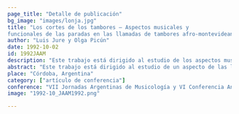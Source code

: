 ```yaml
---
page_title: "Detalle de publicación"
bg_image: "images/lonja.jpg" 
title: "Los cortes de los tambores – Aspectos musicales y
funcionales de las paradas en las llamadas de tambores afro-montevideanos"  
author: "Luis Jure y Olga Picún"  
date: 1992-10-02 
id: 1992JAAM 
description: "Este trabajo está dirigido al estudio de los aspectos musicales y funcionales de las paradas que realizan los grupos de tambores afro-montevideanos durante su recorrido."
abstract: "Este trabajo está dirigido al estudio de un aspecto de las llamadas de tambores afro-montevideanos que se realizan en algunos barrios de esa ciudad en determinadas fechas, como ser el 25 de diciembre, 1 y 6 de enero, y otros feriados no laborables, siendo uno de los más importantes el 12 de octubre. El tema específico es el de las paradas que realiza la cuerda de tambores durante su recorrido, y sus funciones estructurales dentro de la llamada: la necesidad de templar los tambores, el descanso de los músicos, el momento de interrelación social. El punto a estudiar especialmente es el momento mismo del corte. Se trata de definir cuáles son los elementos de autorregulación en el desarrollo de una forma musical improvisada y de estructura rítmica extremadamente compleja, que permiten una precisa sincronización en el toque hasta llegar a un final de corte abrupto -aunque preparado por un clímax de máxima tensión- de notable simultaneidad. Por ejemplo, elementos ya determinados por la tradición y de conocimiento común a todos los participantes (en qué esquinas o puntos específicos se para), las comunicaciones verbales y gestuales del momento, la función que ciertas personas -en virtud de su prestigio y respeto dentro de la comunidad- pueden desempeñar dentro de la cuerda de tambores, y el toque concreto -fundamentalmente del repique- para cortar. Trataremos de establecer también el manejo que de cada uno de estos elementos hacen las cuerdas que representan los estilos de los diferentes barrios (Sur y Palermo)."  
place: "Córdoba, Argentina"  
category: ["artículo de conferencia"]   
conference: "VII Jornadas Argentinas de Musicología y VI Conferencia Anual de la Asociación Argentina de Musicología"  
image: "1992-10_JAAM1992.png"

---
```


